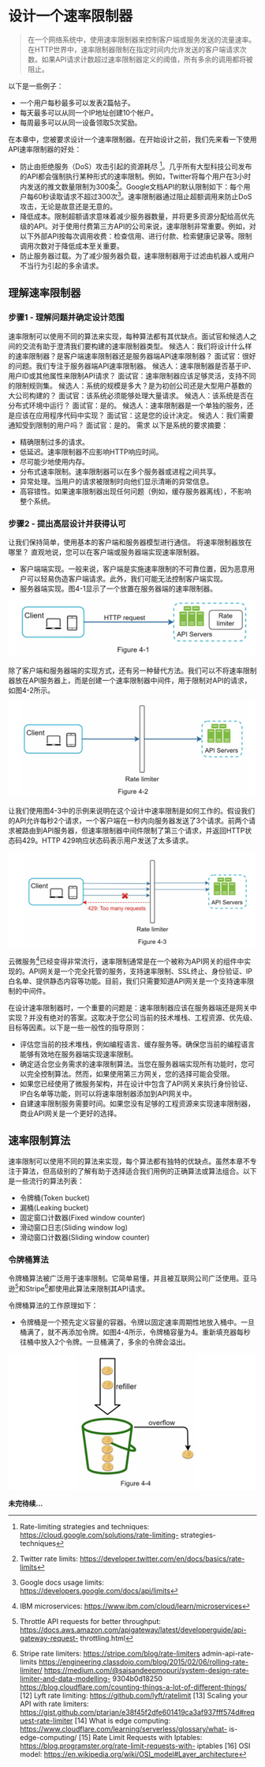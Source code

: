 # 设计一个速率限制器

> 在一个网络系统中，使用速率限制器来控制客户端或服务发送的流量速率。在HTTP世界中，速率限制器限制在指定时间内允许发送的客户端请求次数。如果API请求计数超过速率限制器定义的阈值，所有多余的调用都将被阻止。

以下是一些例子：

- 一个用户每秒最多可以发表2篇帖子。
- 每天最多可以从同一个IP地址创建10个帐户。
- 每周最多可以从同一设备领取5次奖励。

在本章中，您被要求设计一个速率限制器。在开始设计之前，我们先来看一下使用API速率限制器的好处：

- 防止由拒绝服务（DoS）攻击引起的资源耗尽 [^1]。几乎所有大型科技公司发布的API都会强制执行某种形式的速率限制。例如，Twitter将每个用户在3小时内发送的推文数量限制为300条[^2]。Google文档API的默认限制如下：每个用户每60秒读取请求不超过300次[^3]。速率限制器通过阻止超额调用来防止DoS攻击，无论是故意还是无意的。
- 降低成本。限制超额请求意味着减少服务器数量，并将更多资源分配给高优先级的API。对于使用付费第三方API的公司来说，速率限制非常重要。例如，对以下外部API按每次调用收费：检查信用、进行付款、检索健康记录等。限制调用次数对于降低成本至关重要。
- 防止服务器过载。为了减少服务器负载，速率限制器用于过滤由机器人或用户不当行为引起的多余请求。

## 理解速率限制器

### 步骤1 - 理解问题并确定设计范围

速率限制可以使用不同的算法来实现，每种算法都有其优缺点。面试官和候选人之间的交流有助于澄清我们要构建的速率限制器类型。
候选人：我们将设计什么样的速率限制器？是客户端速率限制器还是服务器端API速率限制器？
面试官：很好的问题。我们专注于服务器端API速率限制器。
候选人：速率限制器是否基于IP、用户ID或其他属性来限制API请求？
面试官：速率限制器应该足够灵活，支持不同的限制规则集。
候选人：系统的规模是多大？是为初创公司还是大型用户基数的大公司构建的？
面试官：该系统必须能够处理大量请求。
候选人：该系统是否在分布式环境中运行？
面试官：是的。
候选人：速率限制器是一个单独的服务，还是应该在应用程序代码中实现？
面试官：这是您的设计决定。
候选人：我们需要通知受到限制的用户吗？
面试官：是的。
需求
以下是系统的要求摘要：

- 精确限制过多的请求。
- 低延迟。速率限制器不应影响HTTP响应时间。
- 尽可能少地使用内存。
- 分布式速率限制。速率限制器可以在多个服务器或进程之间共享。
- 异常处理。当用户的请求被限制时向他们显示清晰的异常信息。
- 高容错性。如果速率限制器出现任何问题（例如，缓存服务器离线），不影响整个系统。

### 步骤2 - 提出高层设计并获得认可

让我们保持简单，使用基本的客户端和服务器模型进行通信。
将速率限制器放在哪里？
直观地说，您可以在客户端或服务器端实现速率限制器。

- 客户端端实现。一般来说，客户端是实施速率限制的不可靠位置，因为恶意用户可以轻易伪造客户端请求。此外，我们可能无法控制客户端实现。
- 服务器端实现。图4-1显示了一个放置在服务器端的速率限制器。

![4-1](./assets/4-1.png)

除了客户端和服务器端的实现方式，还有另一种替代方法。我们可以不将速率限制器放在API服务器上，而是创建一个速率限制器中间件，用于限制对API的请求，如图4-2所示。

![4-2](./assets/4-2.png)

让我们使用图4-3中的示例来说明在这个设计中速率限制是如何工作的。假设我们的API允许每秒2个请求，一个客户端在一秒内向服务器发送了3个请求。前两个请求被路由到API服务器，但速率限制器中间件限制了第三个请求，并返回HTTP状态码429。HTTP 429响应状态码表示用户发送了太多请求。

![4-3](./assets/4-3.png)

云微服务[^4]已经变得非常流行，速率限制通常是在一个被称为API网关的组件中实现的。API网关是一个完全托管的服务，支持速率限制、SSL终止、身份验证、IP白名单、提供静态内容等功能。目前，我们只需要知道API网关是一个支持速率限制的中间件。

在设计速率限制器时，一个重要的问题是：速率限制器应该在服务器端还是网关中实现？并没有绝对的答案。这取决于您公司当前的技术堆栈、工程资源、优先级、目标等因素。以下是一些一般性的指导原则：

- 评估您当前的技术堆栈，例如编程语言、缓存服务等。确保您当前的编程语言能够有效地在服务器端实现速率限制。
- 确定适合您业务需求的速率限制算法。当您在服务器端实现所有功能时，您可以完全控制算法。然而，如果使用第三方网关，您的选择可能会受限。
- 如果您已经使用了微服务架构，并在设计中包含了API网关来执行身份验证、IP白名单等功能，则可以将速率限制器添加到API网关中。
- 自建速率限制服务需要时间。如果您没有足够的工程资源来实现速率限制器，商业API网关是一个更好的选择。

## 速率限制算法

速率限制可以使用不同的算法来实现，每个算法都有独特的优缺点。虽然本章不专注于算法，但高级别的了解有助于选择适合我们用例的正确算法或算法组合。以下是一些流行的算法列表：

- 令牌桶(Token bucket)
- 漏桶(Leaking bucket)
- 固定窗口计数器(Fixed window counter)
- 滑动窗口日志(Sliding window log)
- 滑动窗口计数器(Sliding window counter)

### 令牌桶算法

令牌桶算法被广泛用于速率限制。它简单易懂，并且被互联网公司广泛使用。亚马逊[^5]和Stripe[^6]都使用此算法来限制其API请求。

令牌桶算法的工作原理如下：

- 令牌桶是一个预先定义容量的容器。令牌以固定速率周期性地放入桶中。一旦桶满了，就不再添加令牌。如图4-4所示，令牌桶容量为4。重新填充器每秒往桶中放入2个令牌。一旦桶满了，多余的令牌会溢出。

![4-4](./assets/4-4.png)

**未完待续...**

[^1]: Rate-limiting strategies and techniques: <https://cloud.google.com/solutions/rate-limiting-> strategies-techniques
[^2]: Twitter rate limits: <https://developer.twitter.com/en/docs/basics/rate-limits>
[^3]: Google docs usage limits: <https://developers.google.com/docs/api/limits>
[^4]: IBM microservices: <https://www.ibm.com/cloud/learn/microservices>
[^5]: Throttle API requests for better throughput:
<https://docs.aws.amazon.com/apigateway/latest/developerguide/api-gateway-request-> throttling.html
[^6]: Stripe rate limiters: <https://stripe.com/blog/rate-limiters>
admin-api-rate-limits
<https://engineering.classdojo.com/blog/2015/02/06/rolling-rate-limiter/>
<https://medium.com/@saisandeepmopuri/system-design-rate-limiter-and-data-modelling-> 9304b0d18250
<https://blog.cloudflare.com/counting-things-a-lot-of-different-things/>
[12] Lyft rate limiting: <https://github.com/lyft/ratelimit>
[13] Scaling your API with rate limiters:
<https://gist.github.com/ptarjan/e38f45f2dfe601419ca3af937fff574d#request-rate-limiter>
[14] What is edge computing: <https://www.cloudflare.com/learning/serverless/glossary/what-> is-edge-computing/
[15] Rate Limit Requests with Iptables: <https://blog.programster.org/rate-limit-requests-with-> iptables
[16] OSI model: <https://en.wikipedia.org/wiki/OSI_model#Layer_architecture>
